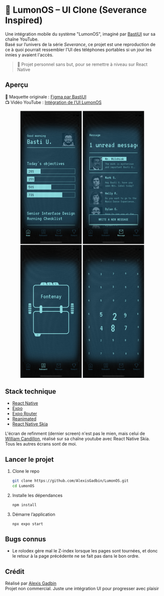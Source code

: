 # 📱 LumonOS – UI Clone (Severance Inspired)

Une intégration mobile du système "LumonOS", imaginé par [BastiUI](https://www.youtube.com/@BastiUI) sur sa chaîne YouTube.  
Basé sur l’univers de la série _Severance_, ce projet est une reproduction de ce à quoi pourrait ressembler l'UI des téléphones portables si un jour les innies y avaient l'accès.

> 🔧 Projet personnel sans but, pour se remettre à niveau sur React Native

## Aperçu

🎨 Maquette originale : [Figma par BastiUI](https://www.youtube.com/redirect?event=video_description&redir_token=QUFFLUhqbjN6RmNTbHNYcDdJQlg1NzVtRkF2NUxqQzJBUXxBQ3Jtc0tsOUdqV1ZYRzlfQld6YjBrRGkxOTVTQlM0N1V6RWNfdmJSRTZfOEFYWmp0N1JvN3RpVERYVjhCLUd0U0NJTTR1ZlE2d1pUY2NoU3VkdURiNDJ3bDBjbksxN1hyaDNFSTlQbmdKTll5TTBhN3VxY3d6cw&q=https%3A%2F%2Fwww.figma.com%2Fcommunity%2Ffile%2F1505306892075653271&v=1k6ucFbyrsY)  
📺 Vidéo YouTube : [Intégration de l’UI LumonOS](https://youtu.be/1k6ucFbyrsY?si=hvYff_0mHXLBtM73)

<p align="center">
  <img src="assets/preview/home.png" alt="Home" width="200"/>
  <img src="assets/preview/message.png" alt="Message" width="200"/>
  <img src="assets/preview/refinment.png" alt="Refinment" width="200"/>
  <img src="assets/preview/refinment-wall.png" alt="Refinment Wall" width="200"/>
</p>

## Stack technique

- [React Native](https://reactnative.dev/)
- [Expo](https://expo.dev/)
- [Expo Router](https://expo.github.io/router/)
- [Reanimated](https://docs.swmansion.com/react-native-reanimated/docs/fundamentals/getting-started/)
- [React Native Skia](https://shopify.github.io/react-native-skia/docs/getting-started/installation)

L'écran de refinment (dernier screen) n'est pas le mien, mais celui de [William Candillon](https://www.youtube.com/c/wcandillon), réalisé sur sa chaîne youtube avec React Native Skia.
Tous les autres écrans sont de moi.

## Lancer le projet

1. Clone le repo

   ```bash
   git clone https://github.com/AlexisGadbin/LumonOS.git
   cd LumonOS
   ```

2. Installe les dépendances

   ```bash
   npm install
   ```

3. Démarre l’application
   ```bash
   npx expo start
   ```

## Bugs connus

- Le rolodex gère mal le Z-index lorsque les pages sont tournées, et donc le retour à la page précédente ne se fait pas dans le bon ordre.

## Crédit

Réalisé par [Alexis Gadbin](https://alaikssi.com)  
Projet non commercial. Juste une intégration UI pour progresser avec plaisir

